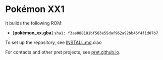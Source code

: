 # Pokémon XX1



It builds the following ROM:

* [**pokémon_xx.gba**] `sha1: f3ae088181bf583e55daf962a92bb46f4f1d07b7`

To set up the repository, see [INSTALL.md](INSTALL.md).ciao 

For contacts and other pret projects, see [pret.github.io](https://pret.github.io/).
